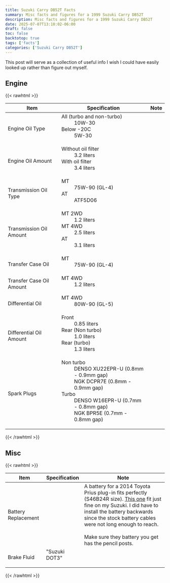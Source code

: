 ```yaml
---
title: Suzuki Carry DB52T Facts
summary: Misc facts and figures for a 1999 Suzuki Carry DB52T
description: Misc facts and figures for a 1999 Suzuki Carry DB52T
date: 2025-07-07T13:10:02-06:00
draft: false
toc: false
backtotop: true
tags: ['facts']
categories: ['Suzuki Carry DB52T']
---
```


This post will serve as a collection of useful info I wish I could have easily looked up rather than figure out myself.

## Engine

{{< rawhtml >}}
<table>
  <thead>
    <tr>
      <th>Item</th>
      <th>Specification</th>
      <th>Note </th>
    </tr>
  </thead>
  <tbody>
    <tr>
      <td>Engine Oil Type</td>
      <td>
        <dl>
          <dt>All (turbo and non-turbo)</dt>
          <dd>10W-30</dd>
          <dt>Below -20C</dt>
          <dd>5W-30</dd>
      </dl>
      </td>
      <td>
      </td>
    </tr>
    <tr>
      <td>Engine Oil Amount</td>
      <td>
        <dl>
          <dt>Without oil filter</dt>
          <dd>3.2 liters</dd>
          <dt>With oil filter</dt>
          <dd>3.4 liters</dd>
      </dl>
      </td>
      <td>
      </td>
    </tr>
    <tr>
      <td>Transmission Oil Type</td>
      <td>
        <dl>
          <dt>MT</dt>
          <dd>75W-90 (GL-4)</dd>
          <dt>AT</dt>
          <dd>ATF5D06</dd>
      </dl>
      </td>
      <td>
      </td>
    </tr>
    <tr>
      <td>Transmission Oil Amount</td>
      <td>
        <dl>
          <dt>MT 2WD</dt>
          <dd>1.2 liters</dd>
          <dt>MT 4WD</dt>
          <dd>2.5 liters</dd>
          <dt>AT</dt>
          <dd>3.1 liters</dd>
      </dl>
      </td>
      <td>
      </td>
    </tr>
    <tr>
      <td>Transfer Case Oil</td>
      <td>
        <dl>
          <dt>MT</dt>
          <dd>75W-90 (GL-4)</dd>
      </dl>
      </td>
      <td>
      </td>
    </tr>
    <tr>
      <td>Transfer Case Oil Amount</td>
      <td>
        <dl>
          <dt>MT 4WD</dt>
          <dd>1.2 liters</dd>
        </dl>
      </td>
      <td>
      </td>
    </tr>
    <tr>
      <td>Differential Oil</td>
      <td>
        <dl>
          <dt>MT 4WD</dt>
          <dd>80W-90 (GL-5)</dd>
      </dl>
      </td>
      <td>
      </td>
    </tr>
    <tr>
      <td>Differential Oil Amount</td>
      <td>
        <dl>
          <dt>Front</dt>
          <dd>0.85 liters</dd>
          <dt>Rear (Non turbo)</dt>
          <dd>1.0 liters</dd>
          <dt>Rear (turbo)</dt>
          <dd>1.3 liters</dd>
        </dl>
      </td>
      <td>
      </td>
    </tr>
    <tr>
      <td>Spark Plugs</td>
      <td>
        <dl>
          <dt>Non turbo</dt>
          <dd>DENSO XU22EPR-U (0.8mm - 0.9mm gap)</dd>
          <dd>NGK DCPR7E (0.8mm - 0.9mm gap)</dd>
          <dt>Turbo</dt>
          <dd>DENSO W16EPR-U (0.7mm - 0.8mm gap)</dd>
          <dd>NGK BPR5E (0.7mm - 0.8mm gap)</dd>
        </dl>
      </td>
      <td>
      </td>
    </tr>
  </tbody>
</table>
{{< /rawhtml >}}

## Misc

{{< rawhtml >}}
<table>
  <thead>
    <tr>
      <th>Item</th>
      <th>Specification</th>
      <th>Note </th>
    </tr>
  </thead>
  <tbody>
    <tr>
      <td>Battery Replacement</td>
      <td>
      </td>
      <td>
        A battery for a 2014 Toyota Prius plug-in fits perfectly (S46B24R size). <a href="https://www.batteriesplus.com/productdetails/sli51pagm?variationCode=VI814692" target="_blank">This one</a> fit just fine on my Suzuki. I did have to install the battery backwards since the stock battery cables were not long enough to reach. <br><br>
        Make sure they battery you get has the pencil posts.
      </td>
    </tr>
    <tr>
      <td>Brake Fluid</td>
      <td>
        <dl>
          <dt>"Suzuki DOT3"</dt>
        </dl>
      </td>
      <td>
      </td>
    </tr>
  </tbody>
</table>
{{< /rawhtml >}}
